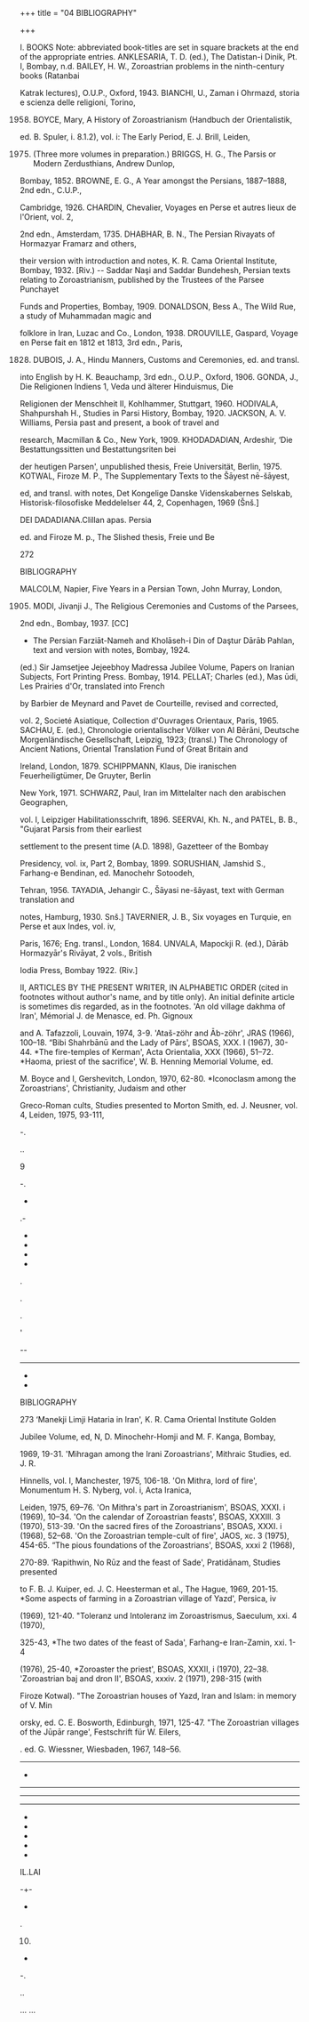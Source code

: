 +++
title = "04 BIBLIOGRAPHY"

+++

I. BOOKS Note: abbreviated book-titles are set in square brackets at the end of the appropriate entries. ANKLESARIA, T. D. (ed.), The Datistan-i Dinik, Pt. I, Bombay, n.d. BAILEY, H. W., Zoroastrian problems in the ninth-century books (Ratanbai

Katrak lectures), O.U.P., Oxford, 1943. BIANCHI, U., Zaman i Ohrmazd, storia e scienza delle religioni, Torino,

1958. BOYCE, Mary, A History of Zoroastrianism (Handbuch der Orientalistik,

ed. B. Spuler, i. 8.1.2), vol. i: The Early Period, E. J. Brill, Leiden,

1975. (Three more volumes in preparation.) BRIGGS, H. G., The Parsis or Modern Zerdusthians, Andrew Dunlop,

Bombay, 1852. BROWNE, E. G., A Year amongst the Persians, 1887–1888, 2nd edn., C.U.P.,

Cambridge, 1926. CHARDIN, Chevalier, Voyages en Perse et autres lieux de l'Orient, vol. 2,

2nd edn., Amsterdam, 1735. DHABHAR, B. N., The Persian Rivayats of Hormazyar Framarz and others,

their version with introduction and notes, K. R. Cama Oriental Institute, Bombay, 1932. [Riv.) -- Saddar Naşi and Saddar Bundehesh, Persian texts relating to Zoroastrianism, published by the Trustees of the Parsee Punchayet

Funds and Properties, Bombay, 1909. DONALDSON, Bess A., The Wild Rue, a study of Muhammadan magic and

folklore in Iran, Luzac and Co., London, 1938. DROUVILLE, Gaspard, Voyage en Perse fait en 1812 et 1813, 3rd edn., Paris,

1828. DUBOIS, J. A., Hindu Manners, Customs and Ceremonies, ed. and transl.

into English by H. K. Beauchamp, 3rd edn., O.U.P., Oxford, 1906. GONDA, J., Die Religionen Indiens 1, Veda und älterer Hinduismus, Die

Religionen der Menschheit II, Kohlhammer, Stuttgart, 1960. HODIVALA, Shahpurshah H., Studies in Parsi History, Bombay, 1920. JACKSON, A. V. Williams, Persia past and present, a book of travel and

research, Macmillan & Co., New York, 1909. KHODADADIAN, Ardeshir, ‘Die Bestattungssitten und Bestattungsriten bei

der heutigen Parsen', unpublished thesis, Freie Universität, Berlin, 1975. KOTWAL, Firoze M. P., The Supplementary Texts to the Šāyest nē-šāyest,

ed, and transl. with notes, Det Kongelige Danske Videnskabernes Selskab, Historisk-filosofiske Meddelelser 44, 2, Copenhagen, 1969 (Šnš.]

DEI DADADIANA.CIillan apas. Persia

ed. and Firoze M. p., The Slished thesis, Freie und Be

272

BIBLIOGRAPHY

MALCOLM, Napier, Five Years in a Persian Town, John Murray, London,

1905. MODI, Jivanji J., The Religious Ceremonies and Customs of the Parsees,

2nd edn., Bombay, 1937. [CC]

- The Persian Farziāt-Nameh and Kholāseh-i Din of Daştur Dārāb Pahlan, text and version with notes, Bombay, 1924.

(ed.) Sir Jamsetjee Jejeebhoy Madressa Jubilee Volume, Papers on Iranian Subjects, Fort Printing Press. Bombay, 1914. PELLAT; Charles (ed.), Mas ūdi, Les Prairies d'Or, translated into French

by Barbier de Meynard and Pavet de Courteille, revised and corrected,

vol. 2, Societé Asiatique, Collection d'Ouvrages Orientaux, Paris, 1965. SACHAU, E. (ed.), Chronologie orientalischer Völker von Al Bērāni, Deutsche Morgenländische Gesellschaft, Leipzig, 1923; (transl.) The Chronology of Ancient Nations, Oriental Translation Fund of Great Britain and

Ireland, London, 1879. SCHIPPMANN, Klaus, Die iranischen Feuerheiligtümer, De Gruyter, Berlin

New York, 1971. SCHWARZ, Paul, Iran im Mittelalter nach den arabischen Geographen,

vol. I, Leipziger Habilitationsschrift, 1896. SEERVAI, Kh. N., and PATEL, B. B., "Gujarat Parsis from their earliest

settlement to the present time (A.D. 1898), Gazetteer of the Bombay

Presidency, vol. ix, Part 2, Bombay, 1899. SORUSHIAN, Jamshid S., Farhang-e Bendinan, ed. Manochehr Sotoodeh,

Tehran, 1956. TAYADIA, Jehangir C., Šāyasi ne-šāyast, text with German translation and

notes, Hamburg, 1930. Snš.] TAVERNIER, J. B., Six voyages en Turquie, en Perse et aux Indes, vol. iv,

Paris, 1676; Eng. transl., London, 1684. UNVALA, Mapockji R. (ed.), Dārāb Hormazyār's Rivāyat, 2 vols., British

Iodia Press, Bombay 1922. (Riv.]

II, ARTICLES BY THE PRESENT WRITER, IN ALPHABETIC ORDER (cited in footnotes without author's name, and by title only). An initial definite article is sometimes dis regarded, as in the footnotes. 'An old village dakhma of Iran', Mémorial J. de Menasce, ed. Ph. Gignoux

and A. Tafazzoli, Louvain, 1974, 3-9. 'Ataš-zöhr and Āb-zöhr', JRAS (1966), 100–18. “Bibi Shahrbānū and the Lady of Pārs', BSOAS, XXX. I (1967), 30-44. *The fire-temples of Kerman', Acta Orientalia, XXX (1966), 51–72. *Haoma, priest of the sacrifice', W. B. Henning Memorial Volume, ed.

M. Boyce and I, Gershevitch, London, 1970, 62-80. *Iconoclasm among the Zoroastrians', Christianity, Judaism and other

Greco-Roman cults, Studies presented to Morton Smith, ed. J. Neusner, vol. 4, Leiden, 1975, 93-111,

-.

..

9

-.

-

.-

-

-

-

-

.

.

.

'

--

---

-

-

BIBLIOGRAPHY

273 ‘Manekji Limji Hataria in Iran', K. R. Cama Oriental Institute Golden

Jubilee Volume, ed, N, D. Minochehr-Homji and M. F. Kanga, Bombay,

1969, 19-31. 'Mihragan among the Irani Zoroastrians', Mithraic Studies, ed. J. R.

Hinnells, vol. I, Manchester, 1975, 106-18. 'On Mithra, lord of fire', Monumentum H. S. Nyberg, vol. i, Acta Iranica,

Leiden, 1975, 69–76. 'On Mithra's part in Zoroastrianism', BSOAS, XXXI. i (1969), 10–34. 'On the calendar of Zoroastrian feasts', BSOAS, XXXIll. 3 (1970), 513-39. 'On the sacred fires of the Zoroastrians', BSOAS, XXXI. i (1968), 52–68. 'On the Zoroastrian temple-cult of fire', JAOS, xc. 3 (1975), 454-65. “The pious foundations of the Zoroastrians', BSOAS, xxxi 2 (1968),

270-89. ‘Rapithwin, No Rūz and the feast of Sade', Pratidānam, Studies presented

to F. B. J. Kuiper, ed. J. C. Heesterman et al., The Hague, 1969, 201-15. *Some aspects of farming in a Zoroastrian village of Yazd', Persica, iv

(1969), 121-40. "Toleranz und Intoleranz im Zoroastrismus, Saeculum, xxi. 4 (1970),

325-43, *The two dates of the feast of Sada', Farhang-e Iran-Zamin, xxi. 1-4

(1976), 25-40, *Zoroaster the priest', BSOAS, XXXII, i (1970), 22–38. 'Zoroastrian baj and dron II', BSOAS, xxxiv. 2 (1971), 298-315 (with

Firoze Kotwal). "The Zoroastrian houses of Yazd, Iran and Islam: in memory of V. Min

orsky, ed. C. E. Bosworth, Edinburgh, 1971, 125-47. "The Zoroastrian villages of the Jūpār range', Festschrift für W. Eilers,

. ed. G. Wiessner, Wiesbaden, 1967, 148–56.

---

-

---

-----

----

-

-

-

-

-

IL.LAI

-+-

-

.

10.

-

-.

..

... ...
